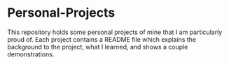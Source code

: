 # Personal-Projects
This repository holds some personal projects of mine that I am particularly proud of. Each project contains a README file which explains the background to the project, what I learned, and shows a couple demonstrations. 
